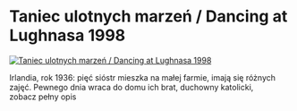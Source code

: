 Taniec ulotnych marzeń / Dancing at Lughnasa 1998 
=============
[![Taniec ulotnych marzeń / Dancing at Lughnasa 1998 ](http://vidos.pl/images/player.gif)](http://vidos.pl/taniec-ulotnych-marzen-dancing-at-lughnasa-1998)

 Irlandia, rok 1936: pięć sióstr mieszka na małej farmie, imają się różnych zajęć. Pewnego dnia wraca do domu ich brat, duchowny katolicki, zobacz pełny opis
